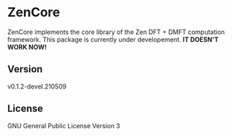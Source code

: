 # ZenCore

ZenCore implements the core library of the Zen DFT + DMFT computation framework. This package is currently under developement. **IT DOESN'T WORK NOW!**

## Version

v0.1.2-devel.210509

## License

GNU General Public License Version 3
